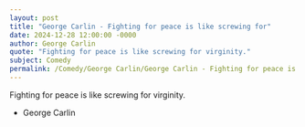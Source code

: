 ```yaml
---
layout: post
title: "George Carlin - Fighting for peace is like screwing for"
date: 2024-12-28 12:00:00 -0000
author: George Carlin
quote: "Fighting for peace is like screwing for virginity."
subject: Comedy
permalink: /Comedy/George Carlin/George Carlin - Fighting for peace is like screwing for
---
```


Fighting for peace is like screwing for virginity.

- George Carlin
